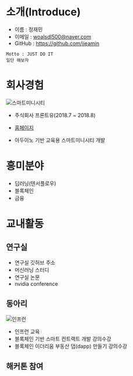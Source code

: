 # 소개(Introduce)

- 이름 : 정재민
- 이메일 : woalsdl500@naver.com
- GitHub : https://github.com/jjeamin

```
Motto : JUST DO IT
일단 해보자
```


# 회사경험
![스마트미니시티](https://github.com/jjeamin/RESUME/blob/master/image/smartcity.PNG)

- 주식회사 프론트유(2018.7 ~ 2018.8)
- [홈페이지](http://www.frontu.co.kr:8888/)
 
- 아두이노 기반 교육용 스마트미니시티 개발


# 흥미분야
- 딥러닝(텐서플로우)
- 블록체인
- 금융


# 교내활동

## 연구실
- 연구실 깃허브 주소
- 머신러닝 스터디
- 연구실 논문
- nvidia conference


## 동아리
![인프런](https://github.com/jjeamin/RESUME/blob/master/image/inflearn.PNG)

- 인프런 교육
- 블록체인 기반 스마트 컨트랙트 개발 강의수강
- 블록체인 이더리움 부동산 댑(dapp) 만들기 강의수강



## 해커톤 참여
